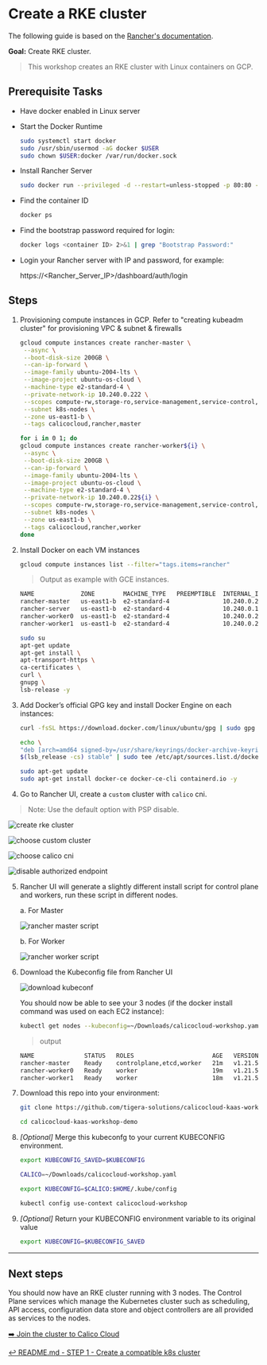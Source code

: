 # Create a RKE cluster

The following guide is based on the [Rancher's documentation](https://rancher.com/docs/rke/latest/en/installation/).

**Goal:** Create RKE cluster.

> This workshop creates an RKE cluster with Linux containers on GCP. 

## Prerequisite Tasks

- Have docker enabled in Linux server

- Start the Docker Runtime

  ```bash
  sudo systemctl start docker
  sudo /usr/sbin/usermod -aG docker $USER
  sudo chown $USER:docker /var/run/docker.sock
  ```

- Install Rancher Server 

  ```bash
  sudo docker run --privileged -d --restart=unless-stopped -p 80:80 -p 443:443 rancher/rancher
  ```

- Find the container ID

  ```bash
  docker ps
  ```
- Find the bootstrap password required for login:

  ```bash
  docker logs <container ID> 2>&1 | grep "Bootstrap Password:"
  ```
- Login your Rancher server with IP and password, for example: 

   https://<Rancher_Server_IP>/dashboard/auth/login




## Steps

1. Provisioning compute instances in GCP. Refer to "creating kubeadm cluster" for provisioning VPC & subnet & firewalls
   ```bash
   gcloud compute instances create rancher-master \
    --async \
    --boot-disk-size 200GB \
    --can-ip-forward \
    --image-family ubuntu-2004-lts \
    --image-project ubuntu-os-cloud \
    --machine-type e2-standard-4 \
    --private-network-ip 10.240.0.222 \
    --scopes compute-rw,storage-ro,service-management,service-control,logging-write,monitoring \
    --subnet k8s-nodes \
    --zone us-east1-b \
    --tags calicocloud,rancher,master
    ```

   ```bash
   for i in 0 1; do
   gcloud compute instances create rancher-worker${i} \
    --async \
    --boot-disk-size 200GB \
    --can-ip-forward \
    --image-family ubuntu-2004-lts \
    --image-project ubuntu-os-cloud \
    --machine-type e2-standard-4 \
    --private-network-ip 10.240.0.22${i} \
    --scopes compute-rw,storage-ro,service-management,service-control,logging-write,monitoring \
    --subnet k8s-nodes \
    --zone us-east1-b \
    --tags calicocloud,rancher,worker
   done
   ```

2. Install Docker on each VM instances

   ```bash
   gcloud compute instances list --filter="tags.items=rancher"
   ```
   > Output as example with GCE instances.
   ```bash
   NAME             ZONE        MACHINE_TYPE   PREEMPTIBLE  INTERNAL_IP   EXTERNAL_IP    STATUS
   rancher-master   us-east1-b  e2-standard-4               10.240.0.222  <EXTERNAL_A>   RUNNING
   rancher-server   us-east1-b  e2-standard-4               10.240.0.111  <EXTERNAL_X>  RUNNING
   rancher-worker0  us-east1-b  e2-standard-4               10.240.0.220  <EXTERNAL_B>   RUNNING
   rancher-worker1  us-east1-b  e2-standard-4               10.240.0.221  <EXTERNAL_C>   RUNNING
   ```

   ```bash
   sudo su
   apt-get update
   apt-get install \
   apt-transport-https \
   ca-certificates \
   curl \
   gnupg \
   lsb-release -y
   ```

3. Add Docker’s official GPG key and install Docker Engine on each instances:
   
   ```bash
   curl -fsSL https://download.docker.com/linux/ubuntu/gpg | sudo gpg --dearmor -o /usr/share/keyrings/docker-archive-keyring.gpg
   ```

   ```bash
   echo \
   "deb [arch=amd64 signed-by=/usr/share/keyrings/docker-archive-keyring.gpg] https://download.docker.com/linux/ubuntu \
   $(lsb_release -cs) stable" | sudo tee /etc/apt/sources.list.d/docker.list > /dev/null
   ```


   ```bash
   sudo apt-get update
   sudo apt-get install docker-ce docker-ce-cli containerd.io -y
   ```

4. Go to Rancher UI, create a `custom` cluster with `calico` cni.

  > Note: Use the default option with PSP disable. 

   ![create rke cluster](../img/create-rke.png)

   ![choose custom cluster](../img/choose-custom-cluster.png)

   ![choose calico cni](../img/choose-calico-cni.png)

   ![disable authorized endpoint](../img/disable-auth-ep.png)

5. Rancher UI will generate a slightly different install script for control plane and workers, run these script in different nodes.

   a. For Master

   ![rancher master script](../img/rancher-master-script.png)
   

   b. For Worker

   ![rancher worker script](../img/rancher-worker-script.png)
   


6. Download the Kubeconfig file from Rancher UI

   ![download kubeconf](../img/download-kubeconf.png)


   You should now be able to see your 3 nodes (if the docker install command was used on each EC2 instance):
   ```bash
   kubectl get nodes --kubeconfig=~/Downloads/calicocloud-workshop.yaml
   ```

   >output 

   ```bash
   NAME              STATUS   ROLES                      AGE   VERSION
   rancher-master    Ready    controlplane,etcd,worker   21m   v1.21.5
   rancher-worker0   Ready    worker                     19m   v1.21.5
   rancher-worker1   Ready    worker                     18m   v1.21.5
   ``` 

7. Download this repo into your environment:

   ```bash
   git clone https://github.com/tigera-solutions/calicocloud-kaas-workshop-demo.git

   cd calicocloud-kaas-workshop-demo
   ```

8. *[Optional]* Merge this kubeconfg to your current KUBECONFIG environment.
   ```bash
   export KUBECONFIG_SAVED=$KUBECONFIG

   CALICO=~/Downloads/calicocloud-workshop.yaml
   
   export KUBECONFIG=$CALICO:$HOME/.kube/config
   
   kubectl config use-context calicocloud-workshop
   ```

9. *[Optional]* Return your KUBECONFIG environment variable to its original value
   ```bash
   export KUBECONFIG=$KUBECONFIG_SAVED
   ```
--- 
## Next steps

You should now have an RKE cluster running with 3 nodes. The Control Plane services which manage the Kubernetes cluster such as scheduling, API access, configuration data store and object controllers are all provided as services to the nodes.
<br>    


[:arrow_right: Join the cluster to Calico Cloud](./joining-calico-cloud.md)

[:leftwards_arrow_with_hook: README.md - STEP 1 - Create a compatible k8s cluster](../README.md#step-1---create-a-compatible-k8s-cluster)